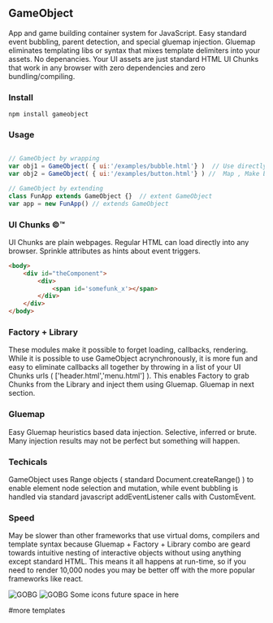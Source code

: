 
## GameObject 
App and game building container system for JavaScript. Easy standard event bubbling, parent detection, and special gluemap injection. Gluemap eliminates templating libs or syntax that mixes template delimiters into your assets. No depenancies. Your UI assets are just standard HTML UI Chunks that work in any browser with zero dependencies and zero bundling/compiling. 

### Install
```shell
npm install gameobject 
```




### Usage
```javascript

// GameObject by wrapping 
var obj1 = GameObject( { ui:'/examples/bubble.html'} )  // Use directly to wrap working chunks of HTML UI. So fun. 
var obj2 = GameObject( { ui:'/examples/button.html'} ) //  Map , Make big projects fun. 

// GameObject by extending
class FunApp extends GameObject {}  // extent GameObject 
var app = new FunApp() // extends GameObject 

```







### UI Chunks &copy;&trade;
UI Chunks are plain webpages. Regular HTML can load directly into any browser. Sprinkle attributes as hints about event triggers. 
```html
<body>
    <div id="theComponent">
        <div>
            <span id='somefunk_x'></span>
        </div>
    </div>
</body>
```


### Factory + Library
These modules make it possible to forget loading, callbacks, rendering. While it is possible to use GameObject acrynchronously, it is more fun and easy to eliminate callbacks all together by throwing in a list of your UI Chunks urls ( ['header.html','menu.html'] ).  This enables Factory to grab Chunks from the Library and inject them using Gluemap. Gluemap in next section.

### Gluemap
Easy Gluemap heuristics based data injection. Selective, inferred or brute. Many injection results may not be perfect but something will happen. 

### Techicals
GameObject uses Range objects ( standard Document.createRange() ) to enable element node selection and mutation, while event bubbling is handled via standard javascript addEventListener calls with CustomEvent. 

### Speed
May be slower than other frameworks that use virtual doms, compilers and template syntax because Gluemap + Factory + Library combo are geard towards intuitive nesting of interactive objects without using anything except standard HTML. This means it all happens at run-time, so if you need to render 10,000 nodes you may be better off with the more popular frameworks like react.


![GOBG](https://github.com/psytron/gameobject/raw/master/aux/gobg.png)
![GOBG](https://github.com/psytron/gameobject/raw/master/aux/gameobject_stripe.png)
Some icons future space in here

#more templates
